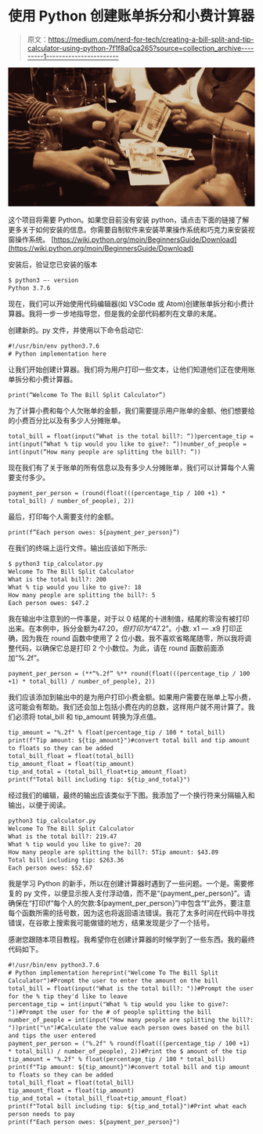 # 使用 Python 创建账单拆分和小费计算器

> 原文：<https://medium.com/nerd-for-tech/creating-a-bill-split-and-tip-calculator-using-python-7f1f8a0ca265?source=collection_archive---------1----------------------->

![](img/6534ae23eb594b93e1a829b3f755d3ab.png)

这个项目将需要 Python。如果您目前没有安装 python，请点击下面的链接了解更多关于如何安装的信息。你需要自制软件来安装苹果操作系统和巧克力来安装视窗操作系统。
[https://wiki.python.org/moin/BeginnersGuide/Download](https://wiki.python.org/moin/BeginnersGuide/Download)

安装后，验证您已安装的版本

```
$ python3 —- version
Python 3.7.6
```

现在，我们可以开始使用代码编辑器(如 VSCode 或 Atom)创建账单拆分和小费计算器。我将一步一步地指导您，但是我的全部代码都列在文章的末尾。

创建新的。py 文件，并使用以下命令启动它:

```
#!/usr/bin/env python3.7.6
# Python implementation here
```

让我们开始创建计算器。我们将为用户打印一些文本，让他们知道他们正在使用账单拆分和小费计算器。

```
print(“Welcome To The Bill Split Calculator”)
```

为了计算小费和每个人欠账单的金额，我们需要提示用户账单的金额、他们想要给的小费百分比以及有多少人分摊账单。

```
total_bill = float(input(“What is the total bill?: “))percentage_tip = int(input(“What % tip would you like to give?: “))number_of_people = int(input(“How many people are splitting the bill?: “))
```

现在我们有了关于账单的所有信息以及有多少人分摊账单，我们可以计算每个人需要支付多少。

```
payment_per_person = (round(float(((percentage_tip / 100 +1) * total_bill) / number_of_people), 2))
```

最后，打印每个人需要支付的金额。

```
print(f”Each person owes: ${payment_per_person}”)
```

在我们的终端上运行文件。输出应该如下所示:

```
$ python3 tip_calculator.py
Welcome To The Bill Split Calculator
What is the total bill?: 200
What % tip would you like to give?: 18
How many people are splitting the bill?: 5
Each person owes: $47.2
```

我在输出中注意到的一件事是，对于以 0 结尾的十进制值，结尾的零没有被打印出来。在本例中，拆分金额为$47.20，但打印为“$47.2”。小数. x1 — .x9 打印正确，因为我在 round 函数中使用了 2 位小数。我不喜欢省略尾随零，所以我将调整代码，以确保它总是打印 2 个小数位。为此，请在 round 函数前面添加“%.2f”。

```
payment_per_person = (**“%.2f” %** round(float(((percentage_tip / 100 +1) * total_bill) / number_of_people), 2))
```

我们应该添加到输出中的是为用户打印小费金额。如果用户需要在账单上写小费，这可能会有帮助。我们还会加上包括小费在内的总数，这样用户就不用计算了。我们必须将 total_bill 和 tip_amount 转换为浮点值。

```
tip_amount = "%.2f" % float(percentage_tip / 100 * total_bill)
print(f"Tip amount: ${tip_amount}")#convert total bill and tip amount to floats so they can be added
total_bill_float = float(total_bill)
tip_amount_float = float(tip_amount)
tip_and_total = (total_bill_float+tip_amount_float)
print(f"Total bill including tip: ${tip_and_total}")
```

经过我们的编辑，最终的输出应该类似于下图。我添加了一个换行符来分隔输入和输出，以便于阅读。

```
python3 tip_calculator.py
Welcome To The Bill Split Calculator
What is the total bill?: 219.47
What % tip would you like to give?: 20
How many people are splitting the bill?: 5Tip amount: $43.89
Total bill including tip: $263.36
Each person owes: $52.67
```

我是学习 Python 的新手，所以在创建计算器时遇到了一些问题。一个是。需要修复的 py 文件，以便显示按人支付浮动值，而不是“{payment_per_person}”。请确保在“打印(f“每个人的欠款:${payment_per_person}”)中包含“f”此外，要注意每个函数所需的括号数，因为这也将返回语法错误。我花了太多时间在代码中寻找错误，在谷歌上搜索我可能做错的地方，结果发现是少了一个括号。

感谢您跟随本项目教程。我希望你在创建计算器的时候学到了一些东西。我的最终代码如下。

```
#!/usr/bin/env python3.7.6
# Python implementation hereprint("Welcome To The Bill Split Calculator")#Prompt the user to enter the amount on the bill
total_bill = float(input("What is the total bill?: "))#Prompt the user for the % tip they'd like to leave
percentage_tip = int(input("What % tip would you like to give?: "))#Prompt the user for the # of people splitting the bill
number_of_people = int(input("How many people are splitting the bill?: "))print("\n")#Calculate the value each person owes based on the bill and tips the user entered
payment_per_person = ("%.2f" % round(float(((percentage_tip / 100 +1) * total_bill) / number_of_people), 2))#Print the $ amount of the tip
tip_amount = "%.2f" % float(percentage_tip / 100 * total_bill)
print(f"Tip amount: ${tip_amount}")#convert total bill and tip amount to floats so they can be added
total_bill_float = float(total_bill)
tip_amount_float = float(tip_amount)
tip_and_total = (total_bill_float+tip_amount_float)
print(f"Total bill including tip: ${tip_and_total}")#Print what each person needs to pay
print(f"Each person owes: ${payment_per_person}")
```